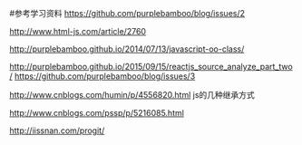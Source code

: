 #参考学习资料
https://github.com/purplebamboo/blog/issues/2

http://www.html-js.com/article/2760

http://purplebamboo.github.io/2014/07/13/javascript-oo-class/


http://purplebamboo.github.io/2015/09/15/reactjs_source_analyze_part_two/
https://github.com/purplebamboo/blog/issues/3



http://www.cnblogs.com/humin/p/4556820.html
js的几种继承方式


http://www.cnblogs.com/pssp/p/5216085.html


http://iissnan.com/progit/